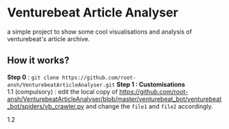# Venturebeat Article Analyser

a simple project  to show some cool visualisations and analysis of venturebeat's article archive.

## How it works?
**Step 0** : `git clone https://github.com/root-ansh/VenturebeatArticleAnalyser.git`
**Step 1 : Customisations**  
1.1  (compulsory) : edit the local copy of 
https://github.com/root-ansh/VenturebeatArticleAnalyser/blob/master/venturebeat_bot/venturebeat_bot/spiders/vb_crawler.py and change the  `file1` and `file2` accordingly. 

1.2
